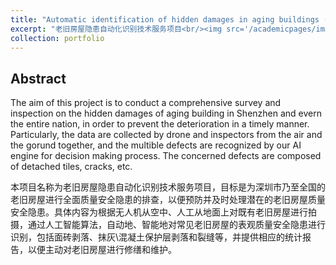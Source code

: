 ```yaml
---
title: "Automatic identification of hidden damages in aging buildings (On-going)"
excerpt: "老旧房屋隐患自动化识别技术服务项目<br/><img src='/academicpages/images/projects/2022-aging-building/content.jpg'>"
collection: portfolio
---
```



Abstract
-----
The aim of this project is to conduct a comprehensive survey and inspection on the hidden damages of aging building in Shenzhen and evern the entire nation, in order to prevent the deterioration in a timely manner. Particularly, the data are collected by drone and inspectors from the air and the gorund together, and the multible defects are recognized by our AI engine for decision making process. The concerned defects are composed of detached tiles, cracks, etc.

本项目名称为老旧房屋隐患自动化识别技术服务项目，目标是为深圳市乃至全国的老旧房屋进行全面质量安全隐患的排查，以便预防并及时处理潜在的老旧房屋质量安全隐患。具体内容为根据无人机从空中、人工从地面上对既有老旧房屋进行拍摄，通过人工智能算法，自动地、智能地对常见老旧房屋的表观质量安全隐患进行识别，包括面砖剥落、抹灰\混凝土保护层剥落和裂缝等，并提供相应的统计报告，以便主动对老旧房屋进行修缮和维护。
